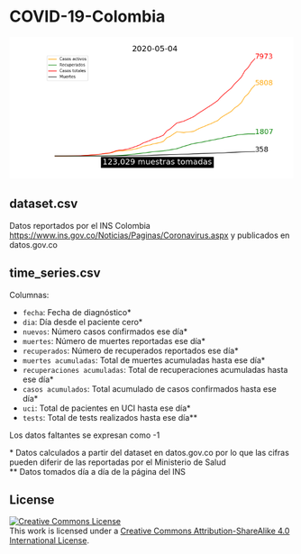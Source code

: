 # COVID-19-Colombia

<p align="center">
  <img src="https://github.com/dfuribez/COVID-19-Colombia/raw/master/now.png">
</p>

## dataset.csv
Datos reportados por el INS Colombia https://www.ins.gov.co/Noticias/Paginas/Coronavirus.aspx y publicados en datos.gov.co

## time_series.csv

Columnas:

* `fecha`: Fecha de diagnóstico*
* `dia`: Día desde el paciente cero*
* `nuevos`: Número casos confirmados ese día*
* `muertes`: Número de muertes reportadas ese día*
* `recuperados`: Número de recuperados reportados ese día*
* `muertes acumuladas`: Total de muertes acumuladas hasta ese día*
* `recuperaciones acumuladas`: Total de recuperaciones acumuladas hasta ese día*
* `casos acumulados`: Total acumulado de casos confirmados hasta ese día*
* `uci`: Total de pacientes en UCI hasta ese día*
* `tests`: Total de tests realizados hasta ese día**

Los datos faltantes se expresan como -1

\* Datos calculados a partir del dataset en datos.gov.co por lo que las cifras pueden diferir de las reportadas por el Ministerio de Salud<br>
\** Datos tomados día a día de la página del INS



## License
<a rel="license" href="http://creativecommons.org/licenses/by-sa/4.0/"><img alt="Creative Commons License" style="border-width:0" src="https://i.creativecommons.org/l/by-sa/4.0/80x15.png" /></a><br />This work is licensed under a <a rel="license" href="http://creativecommons.org/licenses/by-sa/4.0/">Creative Commons Attribution-ShareAlike 4.0 International License</a>.
